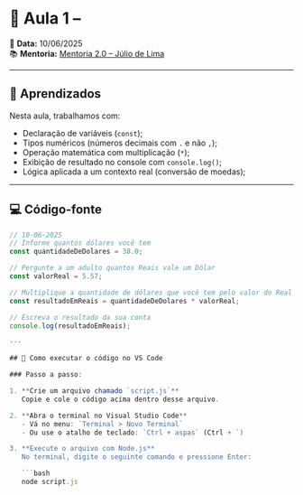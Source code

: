 # 💸 Aula 1 – 

📅 **Data:** 10/06/2025  
📚 **Mentoria:** [Mentoria 2.0 – Júlio de Lima](https://mentoria.juliodelima.com.br/)

---

## 🧠 Aprendizados

Nesta aula, trabalhamos com:

- Declaração de variáveis (`const`);
- Tipos numéricos (números decimais com `.` e não `,`);
- Operação matemática com multiplicação (`*`);
- Exibição de resultado no console com `console.log()`;
- Lógica aplicada a um contexto real (conversão de moedas);

---

## 💻 Código-fonte

```javascript
// 10-06-2025
// Informe quantos dólares você tem
const quantidadeDeDolares = 38.0;

// Pergunte a um adulto quantos Reais vale um Dólar
const valorReal = 5.57;

// Multiplique a quantidade de dólares que você tem pelo valor do Real
const resultadoEmReais = quantidadeDeDolares * valorReal;

// Escreva o resultado da sua conta
console.log(resultadoEmReais);

---

## 🧪 Como executar o código no VS Code

### Passo a passo:

1. **Crie um arquivo chamado `script.js`**  
   Copie e cole o código acima dentro desse arquivo.

2. **Abra o terminal no Visual Studio Code**  
   - Vá no menu: `Terminal > Novo Terminal`  
   - Ou use o atalho de teclado: `Ctrl + aspas` (Ctrl + `)

3. **Execute o arquivo com Node.js**  
   No terminal, digite o seguinte comando e pressione Enter:

   ```bash
   node script.js
